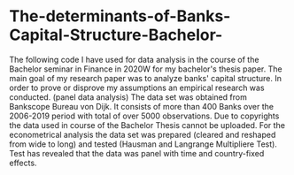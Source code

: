 # The-determinants-of-Banks-Capital-Structure-Bachelor-
The following code I have used for data analysis in the course of the Bachelor seminar in Finance in 2020W for my bachelor's thesis paper. The main goal of my research paper was to analyze banks' capital structure. In order to prove or disprove my assumptions an empirical research was conducted. (panel data analysis)
The data set was obtained from Bankscope Bureau von Dijk. It consists of more than 400 Banks over the 2006-2019 period with total of over 5000 observations. Due to copyrights the data used in course of the Bachelor Thesis cannot be uploaded.
For the econometrical analysis the data set was prepared (cleared and reshaped from wide to long) and tested (Hausman and Langrange Multipliere Test). 
Test has revealed that the data was panel with time and country-fixed effects. 
